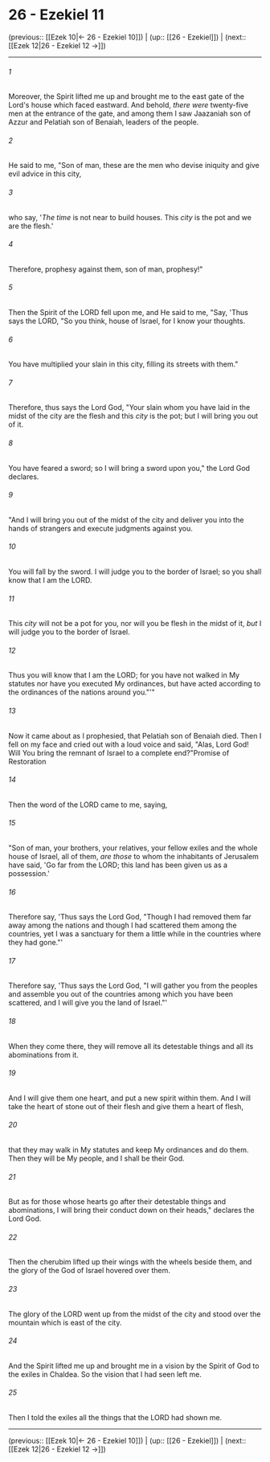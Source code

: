 # 26 - Ezekiel 11

(previous:: [[Ezek 10|← 26 - Ezekiel 10]]) | (up:: [[26 - Ezekiel]]) | (next:: [[Ezek 12|26 - Ezekiel 12 →]])

***


###### 1 
Moreover, the Spirit lifted me up and brought me to the east gate of the Lord's house which faced eastward. And behold, _there were_ twenty-five men at the entrance of the gate, and among them I saw Jaazaniah son of Azzur and Pelatiah son of Benaiah, leaders of the people. 

###### 2 
He said to me, "Son of man, these are the men who devise iniquity and give evil advice in this city, 

###### 3 
who say, '_The time_ is not near to build houses. This _city_ is the pot and we are the flesh.' 

###### 4 
Therefore, prophesy against them, son of man, prophesy!" 

###### 5 
Then the Spirit of the LORD fell upon me, and He said to me, "Say, 'Thus says the LORD, "So you think, house of Israel, for I know your thoughts. 

###### 6 
You have multiplied your slain in this city, filling its streets with them." 

###### 7 
Therefore, thus says the Lord God, "Your slain whom you have laid in the midst of the city are the flesh and this _city_ is the pot; but I will bring you out of it. 

###### 8 
You have feared a sword; so I will bring a sword upon you," the Lord God declares. 

###### 9 
"And I will bring you out of the midst of the city and deliver you into the hands of strangers and execute judgments against you. 

###### 10 
You will fall by the sword. I will judge you to the border of Israel; so you shall know that I am the LORD. 

###### 11 
This _city_ will not be a pot for you, nor will you be flesh in the midst of it, _but_ I will judge you to the border of Israel. 

###### 12 
Thus you will know that I am the LORD; for you have not walked in My statutes nor have you executed My ordinances, but have acted according to the ordinances of the nations around you."'" 

###### 13 
Now it came about as I prophesied, that Pelatiah son of Benaiah died. Then I fell on my face and cried out with a loud voice and said, "Alas, Lord God! Will You bring the remnant of Israel to a complete end?"Promise of Restoration 

###### 14 
Then the word of the LORD came to me, saying, 

###### 15 
"Son of man, your brothers, your relatives, your fellow exiles and the whole house of Israel, all of them, _are those_ to whom the inhabitants of Jerusalem have said, 'Go far from the LORD; this land has been given us as a possession.' 

###### 16 
Therefore say, 'Thus says the Lord God, "Though I had removed them far away among the nations and though I had scattered them among the countries, yet I was a sanctuary for them a little while in the countries where they had gone."' 

###### 17 
Therefore say, 'Thus says the Lord God, "I will gather you from the peoples and assemble you out of the countries among which you have been scattered, and I will give you the land of Israel."' 

###### 18 
When they come there, they will remove all its detestable things and all its abominations from it. 

###### 19 
And I will give them one heart, and put a new spirit within them. And I will take the heart of stone out of their flesh and give them a heart of flesh, 

###### 20 
that they may walk in My statutes and keep My ordinances and do them. Then they will be My people, and I shall be their God. 

###### 21 
But as for those whose hearts go after their detestable things and abominations, I will bring their conduct down on their heads," declares the Lord God. 

###### 22 
Then the cherubim lifted up their wings with the wheels beside them, and the glory of the God of Israel hovered over them. 

###### 23 
The glory of the LORD went up from the midst of the city and stood over the mountain which is east of the city. 

###### 24 
And the Spirit lifted me up and brought me in a vision by the Spirit of God to the exiles in Chaldea. So the vision that I had seen left me. 

###### 25 
Then I told the exiles all the things that the LORD had shown me.

***

(previous:: [[Ezek 10|← 26 - Ezekiel 10]]) | (up:: [[26 - Ezekiel]]) | (next:: [[Ezek 12|26 - Ezekiel 12 →]])
